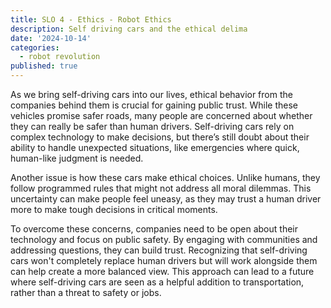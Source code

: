```yaml
---
title: SLO 4 - Ethics - Robot Ethics
description: Self driving cars and the ethical delima
date: '2024-10-14'
categories:
  - robot revolution
published: true
---
```


As we bring self-driving cars into our lives, ethical behavior from the companies behind them is crucial for gaining public trust. While these vehicles promise safer roads, many people are concerned about whether they can really be safer than human drivers. Self-driving cars rely on complex technology to make decisions, but there’s still doubt about their ability to handle unexpected situations, like emergencies where quick, human-like judgment is needed.

Another issue is how these cars make ethical choices. Unlike humans, they follow programmed rules that might not address all moral dilemmas. This uncertainty can make people feel uneasy, as they may trust a human driver more to make tough decisions in critical moments.

To overcome these concerns, companies need to be open about their technology and focus on public safety. By engaging with communities and addressing questions, they can build trust. Recognizing that self-driving cars won't completely replace human drivers but will work alongside them can help create a more balanced view. This approach can lead to a future where self-driving cars are seen as a helpful addition to transportation, rather than a threat to safety or jobs.